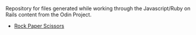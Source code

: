 Repository for files generated while working through the Javascript/Ruby on Rails content from the Odin Project.

- [Rock Paper Scissors](https://alexryanshep.github.io/odin-project/rock-paper-scissors.html)
